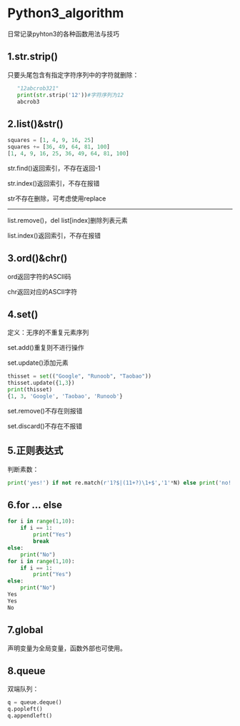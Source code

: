 # Python3_algorithm

日常记录pyhton3的各种函数用法与技巧

## 1.str.strip()

只要头尾包含有指定字符序列中的字符就删除：

```python
   "12abcrob321"
   print(str.strip('12'))#字符序列为12
   abcrob3
```

## 2.list()&str()

```python
squares = [1, 4, 9, 16, 25]
squares += [36, 49, 64, 81, 100]
[1, 4, 9, 16, 25, 36, 49, 64, 81, 100]
```

str.find()返回索引，不存在返回-1

str.index()返回索引，不存在报错

str不存在删除，可考虑使用replace

------

list.remove()，del list[index]删除列表元素

list.index()返回索引，不存在报错

## 3.ord()&chr()

ord返回字符的ASCII码

chr返回对应的ASCII字符

## 4.set()

定义：无序的不重复元素序列

set.add()重复则不进行操作

set.update()添加元素

```python
thisset = set(("Google", "Runoob", "Taobao"))
thisset.update({1,3})
print(thisset)
{1, 3, 'Google', 'Taobao', 'Runoob'}
```

set.remove()不存在则报错

set.discard()不存在不报错

## 5.正则表达式

判断素数：

```python
print('yes!') if not re.match(r'1?$|(11+?)\1+$','1'*N) else print('no!')
```

## 6.for ... else

```python
for i in range(1,10):
    if i == 1:
        print("Yes")
        break
else:
    print("No")
for i in range(1,10):
    if i == 1:
        print("Yes")
else:
    print("No")
Yes
Yes
No
```

## 7.global

声明变量为全局变量，函数外部也可使用。

## 8.queue

双端队列：

```python
q = queue.deque()
q.popleft()
q.appendleft()
```
